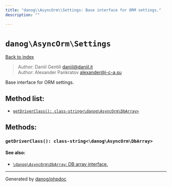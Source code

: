 ```yaml
---
title: "danog\\AsyncOrm\\Settings: Base interface for ORM settings."
description: ""

---
```

# `danog\AsyncOrm\Settings`
[Back to index](../../index.md)

> Author: Daniil Gentili <daniil@daniil.it>  
> Author: Alexander Pankratov <alexander@i-c-a.su>  
  

Base interface for ORM settings.  




## Method list:
* [`getDriverClass(): class-string<\danog\AsyncOrm\DbArray>`](#getDriverClass)

## Methods:
### <a name="getDriverClass"></a> `getDriverClass(): class-string<\danog\AsyncOrm\DbArray>`




#### See also: 
* [`\danog\AsyncOrm\DbArray`: DB array interface.](../../danog/AsyncOrm/DbArray.md)




---
Generated by [danog/phpdoc](https://phpdoc.daniil.it)
